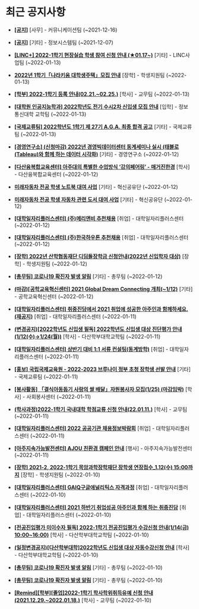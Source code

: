 # 최근 공지사항

* **[[공지]](http://ajou.ac.kr/kr/ajou/notice.do?mode=view&amp;articleNo=147976&amp;article.offset=0&amp;articleLimit=30)**
 [사무] - 커뮤니케이션팀 (~2021-12-16)

* **[[공지]](http://ajou.ac.kr/kr/ajou/notice.do?mode=view&amp;articleNo=141548&amp;article.offset=0&amp;articleLimit=30)**
 [기타] - 정보시스템팀 (~2021-12-07)

* **[[LINC+] 2022-1학기 현장실습 학생 참여 신청 안내 (★01.17~)](http://ajou.ac.kr/kr/ajou/notice.do?mode=view&amp;articleNo=179579&amp;article.offset=0&amp;articleLimit=30)**
 [기타] - LINC사업팀 (~2022-01-13)

* **[2022년 1학기「나라키움 대학생주택」모집 안내](http://ajou.ac.kr/kr/ajou/notice.do?mode=view&amp;articleNo=179572&amp;article.offset=0&amp;articleLimit=30)**
 [장학] - 학생지원팀 (~2022-01-13)

* **[[학부] 2022-1학기 등록 안내(02.21.~02.25.)](http://ajou.ac.kr/kr/ajou/notice.do?mode=view&amp;articleNo=179566&amp;article.offset=0&amp;articleLimit=30)**
 [학사] - 교무팀 (~2022-01-13)

* **[[대학원 인공지능학과] 2022학년도 전기 수시2차 신입생 모집 안내](http://ajou.ac.kr/kr/ajou/notice.do?mode=view&amp;articleNo=179564&amp;article.offset=0&amp;articleLimit=30)**
 [입학] - 정보통신대학 교학팀 (~2022-01-13)

* **[[국제교류팀] 2022학년도 1학기 제 27기 A.G.A. 최종 합격 공고](http://ajou.ac.kr/kr/ajou/notice.do?mode=view&amp;articleNo=179559&amp;article.offset=0&amp;articleLimit=30)**
 [기타] - 국제교류팀 (~2022-01-13)

* **[[경영연구소] (신청마감) 2022년 경영빅데이터센터 동계세미나 실시 (태블로(Tableau)와 함께 하는 데이터 시각화)](http://ajou.ac.kr/kr/ajou/notice.do?mode=view&amp;articleNo=179548&amp;article.offset=0&amp;articleLimit=30)**
 [기타] - 경영연구소 (~2022-01-12)

* **[[다산융복합교육센터] 아주대의 특별한 수업방식 ‘강의페어링’ - 매거진한경](http://ajou.ac.kr/kr/ajou/notice.do?mode=view&amp;articleNo=179543&amp;article.offset=0&amp;articleLimit=30)**
 [학사] - 다산융복합교육센터 (~2022-01-12)

* **[미래자동차 전공 학생 노트북 대여 사업](http://ajou.ac.kr/kr/ajou/notice.do?mode=view&amp;articleNo=179534&amp;article.offset=0&amp;articleLimit=30)**
 [기타] - 혁신공유단 (~2022-01-12)

* **[미래자동차 전공 학생 자동차 관련 도서 대여 사업](http://ajou.ac.kr/kr/ajou/notice.do?mode=view&amp;articleNo=179533&amp;article.offset=0&amp;articleLimit=30)**
 [기타] - 혁신공유단 (~2022-01-12)

* **[[대학일자리플러스센터] (주)메리앤비 추천채용](http://ajou.ac.kr/kr/ajou/notice.do?mode=view&amp;articleNo=179529&amp;article.offset=0&amp;articleLimit=30)**
 [취업] - 대학일자리플러스센터 (~2022-01-12)

* **[[대학일자리플러스센터] (주)한국하우톤 추천채용](http://ajou.ac.kr/kr/ajou/notice.do?mode=view&amp;articleNo=179528&amp;article.offset=0&amp;articleLimit=30)**
 [취업] - 대학일자리플러스센터 (~2022-01-12)

* **[[장학] 2022년 산학협동재단 디딤돌장학금 신청안내(2022년 신입학자 대상)](http://ajou.ac.kr/kr/ajou/notice.do?mode=view&amp;articleNo=179526&amp;article.offset=0&amp;articleLimit=30)**
 [장학] - 학생지원팀 (~2022-01-12)

* **[[총무팀] 코로나19 확진자 발생 알림](http://ajou.ac.kr/kr/ajou/notice.do?mode=view&amp;articleNo=179521&amp;article.offset=0&amp;articleLimit=30)**
 [기타] - 총무팀 (~2022-01-12)

* **[(마감)[공학교육혁신센터] 2021 Global Dream Connecting 개최(~1/12)](http://ajou.ac.kr/kr/ajou/notice.do?mode=view&amp;articleNo=179520&amp;article.offset=0&amp;articleLimit=30)**
 [기타] - 공학교육혁신센터 (~2022-01-12)

* **[[대학일자리플러스센터] 취중진담에서 2021 취업에 성공한 아주인과 함께하세요. (재공지)](http://ajou.ac.kr/kr/ajou/notice.do?mode=view&amp;articleNo=179514&amp;article.offset=0&amp;articleLimit=30)**
 [취업] - 대학일자리플러스센터 (~2022-01-11)

* **[(변경공지)[2022학년도 신입생 필독] 2022학년도 신입생 대상 진단평가 안내(1/12(수)→1/24(월))](http://ajou.ac.kr/kr/ajou/notice.do?mode=view&amp;articleNo=179513&amp;article.offset=0&amp;articleLimit=30)**
 [학사] - 다산학부대학교학팀 (~2022-01-11)

* **[[대학일자리플러스센터] 상반기 대비 1:1 서류 컨설팅(동계방학)](http://ajou.ac.kr/kr/ajou/notice.do?mode=view&amp;articleNo=179511&amp;article.offset=0&amp;articleLimit=30)**
 [취업] - 대학일자리플러스센터 (~2022-01-11)

* **[[홍보] 국립국제교육원 - 2022-2023 브루나이 정부 초청 장학생 선발 안내](http://ajou.ac.kr/kr/ajou/notice.do?mode=view&amp;articleNo=179507&amp;article.offset=0&amp;articleLimit=30)**
 [기타] - 국제교류팀 (~2022-01-11)

* **[[봉사활동] 「결식아동돕기 사랑의 쌀 배달」자원봉사자 모집(1/25) (마감임박)](http://ajou.ac.kr/kr/ajou/notice.do?mode=view&amp;articleNo=179505&amp;article.offset=0&amp;articleLimit=30)**
 [학사] - 사회봉사센터 (~2022-01-11)

* **[(학사과정)2022-1학기 국내대학 학점교류 신청 안내(22.01.11.)](http://ajou.ac.kr/kr/ajou/notice.do?mode=view&amp;articleNo=179499&amp;article.offset=0&amp;articleLimit=30)**
 [학사] - 교무팀 (~2022-01-11)

* **[[대학일자리플러스센터] 2022 공공기관 채용정보박람회](http://ajou.ac.kr/kr/ajou/notice.do?mode=view&amp;articleNo=179498&amp;article.offset=0&amp;articleLimit=30)**
 [취업] - 대학일자리플러스센터 (~2022-01-11)

* **[[아주지속가능발전센터] AJOU 친환경 캠페인 안내](http://ajou.ac.kr/kr/ajou/notice.do?mode=view&amp;articleNo=179495&amp;article.offset=0&amp;articleLimit=30)**
 [행사] - 아주지속가능발전센터 (~2022-01-11)

* **[[장학] 2021-2, 2022-1학기 목암과학장학재단 장학생 연장접수_1.12(수) 15:00까지](http://ajou.ac.kr/kr/ajou/notice.do?mode=view&amp;articleNo=179481&amp;article.offset=0&amp;articleLimit=30)**
 [장학] - 학생지원팀 (~2022-01-10)

* **[[대학일자리플러스센터] GAIQ구글애널리틱스 자격과정](http://ajou.ac.kr/kr/ajou/notice.do?mode=view&amp;articleNo=179477&amp;article.offset=0&amp;articleLimit=30)**
 [취업] - 대학일자리플러스센터 (~2022-01-10)

* **[[대학일자리플러스센터] 2021 하반기 취업성공 아주인과 함께 하는 취중진담](http://ajou.ac.kr/kr/ajou/notice.do?mode=view&amp;articleNo=179476&amp;article.offset=0&amp;articleLimit=30)**
 [취업] - 대학일자리플러스센터 (~2022-01-10)

* **[[전공진입평가 미이수자 필독] 2022-1학기 전공진입평가 수강신청 안내(1/14(금) 10:00~16:00)](http://ajou.ac.kr/kr/ajou/notice.do?mode=view&amp;articleNo=179474&amp;article.offset=0&amp;articleLimit=30)**
 [학사] - 다산학부대학교학팀 (~2022-01-10)

* **[(일정변경공지)[다산학부대학]2022학년도 신입생 대상 자동수강신청 안내](http://ajou.ac.kr/kr/ajou/notice.do?mode=view&amp;articleNo=179471&amp;article.offset=0&amp;articleLimit=30)**
 [학사] - 다산학부대학교학팀 (~2022-01-10)

* **[[총무팀] 코로나19 확진자 발생 알림](http://ajou.ac.kr/kr/ajou/notice.do?mode=view&amp;articleNo=179464&amp;article.offset=0&amp;articleLimit=30)**
 [기타] - 총무팀 (~2022-01-10)

* **[[총무팀] 코로나19 확진자 발생 알림](http://ajou.ac.kr/kr/ajou/notice.do?mode=view&amp;articleNo=179461&amp;article.offset=0&amp;articleLimit=30)**
 [기타] - 총무팀 (~2022-01-10)

* **[[Remind][학부][졸업]2022-1학기 학사학위취득유예 신청 안내(2021.12.29.~2022.01.18.)](http://ajou.ac.kr/kr/ajou/notice.do?mode=view&amp;articleNo=179460&amp;article.offset=0&amp;articleLimit=30)**
 [학사] - 교무팀 (~2022-01-10)
